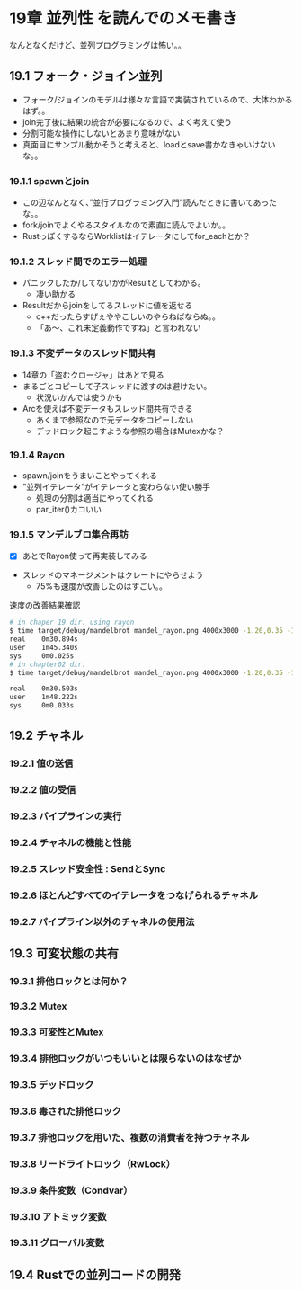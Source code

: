 # 19章 並列性 を読んでのメモ書き

なんとなくだけど、並列プログラミングは怖い。。

## 19.1 フォーク・ジョイン並列

- フォーク/ジョインのモデルは様々な言語で実装されているので、大体わかるはず。。
- join完了後に結果の統合が必要になるので、よく考えて使う
- 分割可能な操作にしないとあまり意味がない
- 真面目にサンプル動かそうと考えると、loadとsave書かなきゃいけないな。。
### 19.1.1 spawnとjoin
- この辺なんとなく、”並行プログラミング入門”読んだときに書いてあったな。。
- fork/joinでよくやるスタイルなので素直に読んでよいか。。
- RustっぽくするならWorklistはイテレータにしてfor_eachとか？

### 19.1.2 スレッド間でのエラー処理
- パニックしたか/してないかがResultとしてわかる。
  - 凄い助かる
- Resultだからjoinをしてるスレッドに値を返せる
  - c++だったらすげぇややこしいのやらねばならぬ。。
  - 「あ〜、これ未定義動作ですね」と言われない

### 19.1.3 不変データのスレッド間共有

- 14章の「盗むクロージャ」はあとで見る
- まるごとコピーして子スレッドに渡すのは避けたい。
  - 状況いかんでは使うかも
- Arcを使えば不変データもスレッド間共有できる
  - あくまで参照なので元データをコピーしない
  - デッドロック起こすような参照の場合はMutexかな？

### 19.1.4 Rayon

- spawn/joinをうまいことやってくれる
- ”並列イテレータ”がイテレータと変わらない使い勝手
  - 処理の分割は適当にやってくれる
  - par_iter()カコいい

### 19.1.5 マンデルブロ集合再訪
- [x] あとでRayon使って再実装してみる
- スレッドのマネージメントはクレートにやらせよう
  - 75%も速度が改善したのはすごい。。

速度の改善結果確認

```bash
# in chaper 19 dir. using rayon
$ time target/debug/mandelbrot mandel_rayon.png 4000x3000 -1.20,0.35 -1,0.20
real    0m30.894s
user    1m45.340s
sys     0m0.025s
# in chapter02 dir. 
$ time target/debug/mandelbrot mandel_rayon.png 4000x3000 -1.20,0.35 -1,0.20

real    0m30.503s
user    1m48.222s
sys     0m0.033s

```

## 19.2 チャネル
### 19.2.1 値の送信
### 19.2.2 値の受信
### 19.2.3 パイプラインの実行
### 19.2.4 チャネルの機能と性能
### 19.2.5 スレッド安全性 : SendとSync
### 19.2.6 ほとんどすべてのイテレータをつなげられるチャネル
### 19.2.7 パイプライン以外のチャネルの使用法
## 19.3 可変状態の共有
### 19.3.1 排他ロックとは何か？
### 19.3.2 Mutex<T>
### 19.3.3 可変性とMutex
### 19.3.4 排他ロックがいつもいいとは限らないのはなぜか
### 19.3.5 デッドロック
### 19.3.6 毒された排他ロック
### 19.3.7 排他ロックを用いた、複数の消費者を持つチャネル
### 19.3.8 リードライトロック（RwLock<T>）
### 19.3.9 条件変数（Condvar）
### 19.3.10 アトミック変数
### 19.3.11 グローバル変数
## 19.4 Rustでの並列コードの開発